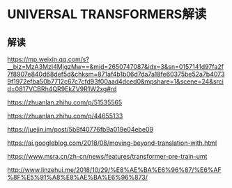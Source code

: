 UNIVERSAL TRANSFORMERS解读
======

## 解读

https://mp.weixin.qq.com/s?__biz=MzA3MzI4MjgzMw==&mid=2650747087&idx=3&sn=0157141d97fa2f7f8907e840d68def5d&chksm=871af4b1b06d7da7a18fe60375be52a7b40739f1972efba50b7712c67c7cfd93f00aad4dced0&mpshare=1&scene=24&srcid=0817VCBRh4QR9EkZV9R1W2xg#rd

https://zhuanlan.zhihu.com/p/51535565

https://zhuanlan.zhihu.com/p/44655133

https://juejin.im/post/5b8f40776fb9a019e04ebe09

https://ai.googleblog.com/2018/08/moving-beyond-translation-with.html

https://www.msra.cn/zh-cn/news/features/transformer-pre-train-umt

http://www.linzehui.me/2018/10/29/%E8%AE%BA%E6%96%87/%E6%AF%8F%E5%91%A8%E8%AE%BA%E6%96%873/

